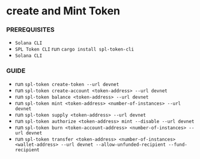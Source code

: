 # create and Mint Token

### PREREQUISITES
- `Solana CLI`
- `SPL Token CLI` run `cargo install spl-token-cli`
- `Solana CLI`

### GUIDE
- run `spl-token create-token --url devnet`
- run `spl-token create-account <token-address> --url devnet`
- run `spl-token balance <token-address> --url devnet`
- run `spl-token mint <token-address> <number-of-instances> --url devnet`
- run `spl-token supply <token-address> --url devnet`
- run `spl-token authorize <token-address> mint --disable --url devnet`
- run `spl-token burn <token-account-address> <number-of-instances> --url devnet`
- run `spl-token transfer <token-address> <number-of-instances> <wallet-address> --url devnet --allow-unfunded-recipient --fund-recipient`